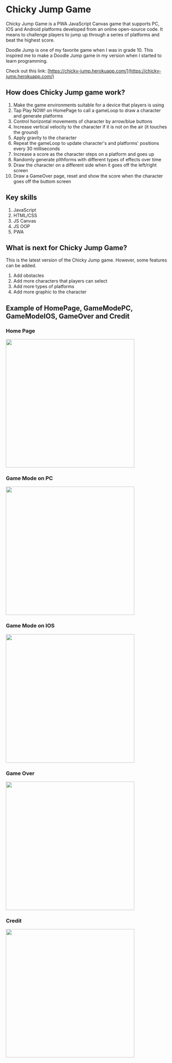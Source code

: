 # Chicky Jump Game
Chicky Jump Game is a PWA JavaScript Canvas game that supports PC, IOS and Android platforms developed from an online open-source code. It means to challenge players to jump up through a series of platforms and beat the highest score. 

Doodle Jump is one of my favorite game when I was in grade 10. This inspired me to make a Doodle Jump game in my version when I started to learn programming.  

Check out this link: [https://chicky-jump.herokuapp.com/](https://chicky-jump.herokuapp.com/)

## How does Chicky Jump game work?
1. Make the game environments suitable for a device that players is using
2. Tap Play NOW! on HomePage to call a gameLoop to draw a character and generate platforms
3. Control horizontal movements of character by arrow/blue buttons
4. Increase vertical velocity to the character if it is not on the air (it touches the ground)
5. Apply gravity to the character
6. Repeat the gameLoop to update character's and platforms' positions every 30 milliseconds
7. Increase a score as the character steps on a platform and goes up
8. Randomly generate plthforms with different types of effects over time
9. Draw the character on a different side when it goes off the left/right screen 
10. Draw a GameOver page, reset and show the score when the character goes off the buttom screen

## Key skills
1. JavaScript
2. HTML/CSS
3. JS Canvas
4. JS OOP
5. PWA

## What is next for Chicky Jump Game?
This is the latest version of the Chicky Jump game. However, some features can be added.
1. Add obstacles
2. Add more characters that players can select
3. Add more types of platforms
4. Add more graphic to the character

## Example of HomePage, GameModePC, GameModeIOS, GameOver and Credit

### Home Page
<img src="img/HomePage.jpg" width=400>

### Game Mode on PC
<img src="img/GameModePC.jpg" width=400>

### Game Mode on IOS
<img src="img/GameModeIOS.jpg" width=400>

### Game Over
<img src="img/GameOver.jpg" width=400>

### Credit
<img src="img/Credit.jpg" width=400>
  